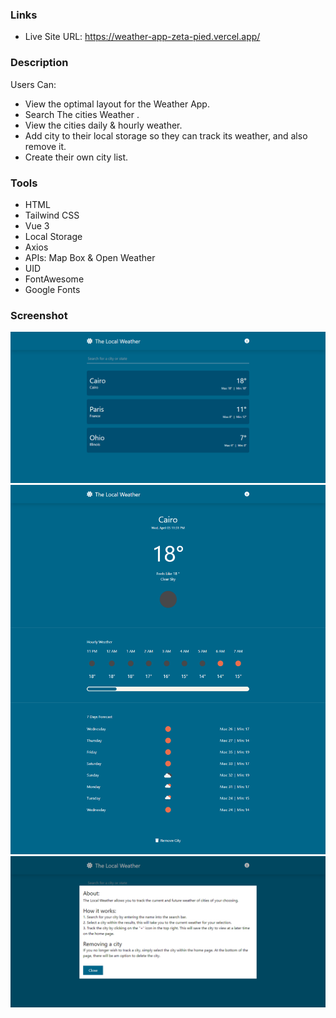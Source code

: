 ### Links

- Live Site URL: https://weather-app-zeta-pied.vercel.app/

### Description

Users Can:

- View the optimal layout for the Weather App.
- Search The cities Weather .
- View the cities daily & hourly weather.
- Add city to their local storage so they can track its weather, and also remove
  it.
- Create their own city list.

### Tools

- HTML
- Tailwind CSS
- Vue 3
- Local Storage
- Axios
- APIs: Map Box & Open Weather
- UID
- FontAwesome
- Google Fonts

### Screenshot

![Home](./design/home.png) ![City](./design/city.png) ![Info](./design/info.png)
